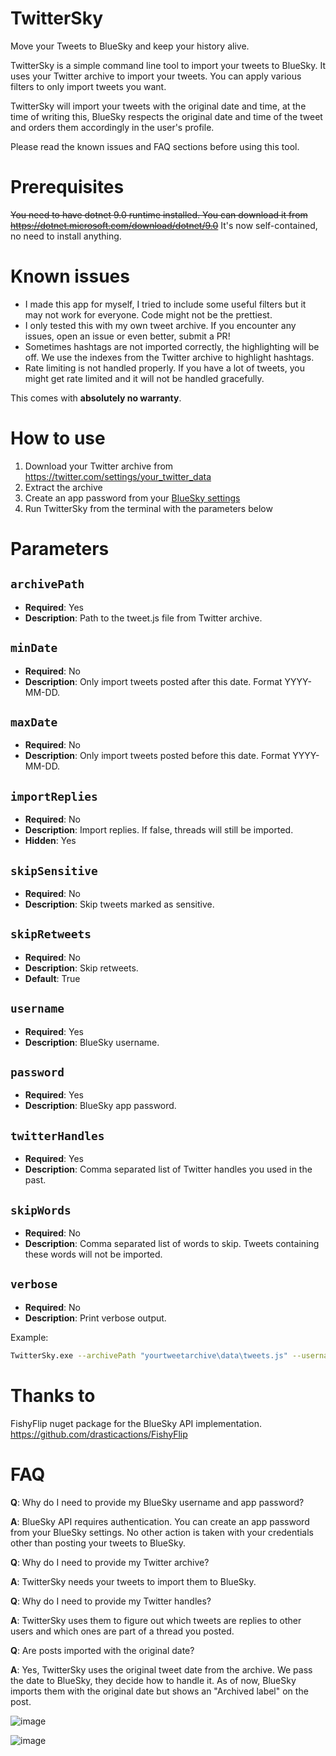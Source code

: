 # TwitterSky

Move your Tweets to BlueSky and keep your history alive.

TwitterSky is a simple command line tool to import your tweets to BlueSky. It uses your Twitter archive to import your tweets. 
You can apply various filters to only import tweets you want.

TwitterSky will import your tweets with the original date and time, at the time of writing this, BlueSky respects the original date and time of the tweet and orders them accordingly in the user's profile.

Please read the known issues and FAQ sections before using this tool.

# Prerequisites
~~You need to have dotnet 9.0 runtime installed. You can download it from https://dotnet.microsoft.com/download/dotnet/9.0~~ It's now self-contained, no need to install anything.

# Known issues
- I made this app for myself, I tried to include some useful filters but it may not work for everyone. Code might not be the prettiest.
- I only tested this with my own tweet archive. If you encounter any issues, open an issue or even better, submit a PR!
- Sometimes hashtags are not imported correctly, the highlighting will be off. We use the indexes from the Twitter archive to highlight hashtags.
- Rate limiting is not handled properly. If you have a lot of tweets, you might get rate limited and it will not be handled gracefully.

This comes with **absolutely no warranty**.

# How to use
1. Download your Twitter archive from https://twitter.com/settings/your_twitter_data
2. Extract the archive
3. Create an app password from your [BlueSky settings](https://bsky.app/settings/app-passwords)
4. Run TwitterSky from the terminal with the parameters below

# Parameters

## `archivePath`
- **Required**: Yes
- **Description**: Path to the tweet.js file from Twitter archive.

## `minDate`
- **Required**: No
- **Description**: Only import tweets posted after this date. Format YYYY-MM-DD.

## `maxDate`
- **Required**: No
- **Description**: Only import tweets posted before this date. Format YYYY-MM-DD.

## `importReplies`
- **Required**: No
- **Description**: Import replies. If false, threads will still be imported.
- **Hidden**: Yes

## `skipSensitive`
- **Required**: No
- **Description**: Skip tweets marked as sensitive.

## `skipRetweets`
- **Required**: No
- **Description**: Skip retweets.
- **Default**: True

## `username`
- **Required**: Yes
- **Description**: BlueSky username.

## `password`
- **Required**: Yes
- **Description**: BlueSky app password.

## `twitterHandles`
- **Required**: Yes
- **Description**: Comma separated list of Twitter handles you used in the past.

## `skipWords`
- **Required**: No
- **Description**: Comma separated list of words to skip. Tweets containing these words will not be imported.

## `verbose`
- **Required**: No
- **Description**: Print verbose output.

Example:
```bash
TwitterSky.exe --archivePath "yourtweetarchive\data\tweets.js" --username "yourbskyusername.bsky.social" --password "yourapppassword" --twitterHandles "handle1,handle2" --minDate "2012-10-10" --skipWords "pizza,hungry,money" --verbose
```

# Thanks to
FishyFlip nuget package for the BlueSky API implementation. https://github.com/drasticactions/FishyFlip

# FAQ
**Q**: Why do I need to provide my BlueSky username and app password?

**A**: BlueSky API requires authentication. You can create an app password from your BlueSky settings. No other action is taken with your credentials other than posting your tweets to BlueSky.

**Q**: Why do I need to provide my Twitter archive?

**A**: TwitterSky needs your tweets to import them to BlueSky.

**Q**: Why do I need to provide my Twitter handles?

**A**: TwitterSky uses them to figure out which tweets are replies to other users and which ones are part of a thread you posted.

**Q**: Are posts imported with the original date?

**A**: Yes, TwitterSky uses the original tweet date from the archive. We pass the date to BlueSky, they decide how to handle it. As of now, BlueSky imports them with the original date but shows an "Archived label" on the post.

![image](https://github.com/user-attachments/assets/3d95efd7-cfd5-4c2c-aa78-27817041b11b)

![image](https://github.com/user-attachments/assets/40e54ae2-d170-48e4-9a3a-7ed590d3b8f8)
